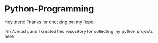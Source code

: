 # Python-Programming
Hey there! Thanks for checking out my Repo.

I'm Avinash, and I created this repository for collecting my python projects here
